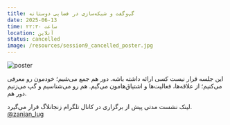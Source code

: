 ```yaml
---
title: گپ‌وگفت و شبکه‌سازی در فضایی دوستانه
date: 2025-06-13
time: ساعت ۲۲:۳۰
location: آنلاین
status: cancelled
image: /resources/session9_cancelled_poster.jpg
---
```



![poster](session9_cancelled_poster.jpg)

این جلسه قرار نیست کسی ارائه داشته باشه. دور هم جمع می‌شیم؛ خودمون رو معرفی می‌کنیم؛ از علاقه‌ها، فعالیت‌ها و اشتیاق‌هامون می‌گیم. هم رو می‌شناسیم و گپ می‌زنیم دور هم.

لینک نشست مدتی پیش از برگزاری در کانال تلگرام زنجانلاگ قرار می‌گیرد. [@zanjan_lug](https://zanjan_lug.t.me)

